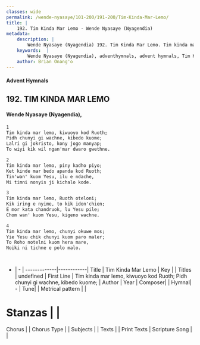 ```yaml
---
classes: wide
permalink: /wende-nyasaye/101-200/191-200/Tim-Kinda-Mar-Lemo/
title: |
    192. Tim Kinda Mar Lemo - Wende Nyasaye (Nyagendia)
metadata:
    description: |
        Wende Nyasaye (Nyagendia) 192. Tim Kinda Mar Lemo. Tim kinda mar lemo, kiwuoyo kod Ruoth; Pidh chunyi gi wachne, kibedo kuome; Lalri gi jokristo, kony jogo manyap; To wiyi kik wil ngan'mar dwaro gwethne.  
    keywords:  |
        Wende Nyasaye (Nyagendia), adventhymnals, advent hymnals, Tim Kinda Mar Lemo, Tim kinda mar lemo, kiwuoyo kod Ruoth; Pidh chunyi gi wachne, kibedo kuome;. 
    author: Brian Onang'o
---
```


#### Advent Hymnals
## 192. TIM KINDA MAR LEMO
####  Wende Nyasaye (Nyagendia),

```txt
1
Tim kinda mar lemo, kiwuoyo kod Ruoth;
Pidh chunyi gi wachne, kibedo kuome;
Lalri gi jokristo, kony jogo manyap;
To wiyi kik wil ngan'mar dwaro gwethne.

2
Tim kinda mar lemo, piny kadho piyo;
Ket kinde mar bedo apanda kod Ruoth;
Tin'wan' kuom Yesu, ilu e ndache,
Mi timni nonyis ji kichalo kode.

3
Tim kinda mar lemo, Ruoth oteloni;
Kik iring e nyime, to kik idon'chien;
E mor kata chandruok, lu Yesu pile;
Chom wan' kuom Yesu, kigeno wachne.

4
Tim kinda mar lemo, chunyi okuwe mos;
Yie Yesu chik chunyi kuom paro maler;
To Roho notelni kuom hera mare,
Noiki ni tichne e polo malo.




```

- |   -  |
-------------|------------|
Title | Tim Kinda Mar Lemo |
Key |  |
Titles | undefined |
First Line | Tim kinda mar lemo, kiwuoyo kod Ruoth; Pidh chunyi gi wachne, kibedo kuome; |
Author | 
Year | 
Composer| |
Hymnal|  - |
Tune|  |
Metrical pattern | |
# Stanzas |  |
Chorus |  |
Chorus Type |  |
Subjects | |
Texts |  |
Print Texts | 
Scripture Song |  |
    
